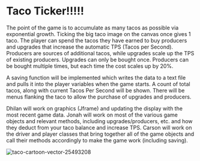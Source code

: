 # Taco Ticker!!!!!
The point of the game is to accumulate as many tacos as possible via exponential growth. Ticking the big taco image on the canvas once gives 1 taco. The player can spend the tacos they have earned to buy producers and upgrades that increase the automatic TPS (Tacos per Second). Producers are sources of additional tacos, while upgrades scale up the TPS of existing producers. Upgrades can only be bought once. Producers can be bought multiple times, but each time the cost scales up by 20%. 

A saving function will be implemented which writes the data to a text file and pulls it into the player variables when the game starts. A count of total tacos, along with current Tacos Per Second will be shown. There will be menus flanking the taco to allow the purchase of upgrades and producers.

Dhilan will work on graphics (Jframe) and updating the display with the most recent game data. Jonah will work on most of the various game objects and relevant methods, including upgrades/producers, etc. and how they deduct from your taco balance and increase TPS. Carson will work on the driver and player classes that bring together all of the game objects and call their methods accordingly to make the game work (including saving).

![taco-cartoon-vector-25493208](https://user-images.githubusercontent.com/57341597/168159836-99a55c94-536e-4786-b14a-41fb90b1d353.jpg)
